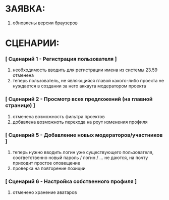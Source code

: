 # ЗАЯВКА:
1. обновлены версии браузеров


# СЦЕНАРИИ:
### [ Сценарий 1 - Регистрация пользователя ]
1. необходимость вводить для регистрации имена из системы 23.59 отменена
2. теперь пользователь, не являющийся главой какого-либо проекта не нуждается в создании за него аккаута модератором проекта

### [ Сценарий 2 - Просмотр всех предложений (на главной странице) ]
1. отменена возможность фильтра проектов
2. добавлена возможноть перехода на роут изменения профиля

### [ Сценарий 5 - Добавление новых модераторов/участников ]
1. теперь нужно вводить логин уже существующего пользователя, соответственно новый пароль / логин / ... не даются, на почту приходит простое оповещение
2. проверка на повторение позиции

### [ Сценарий 6 - Настройка собственного профиля ]
1. отменено хранение аватаров
